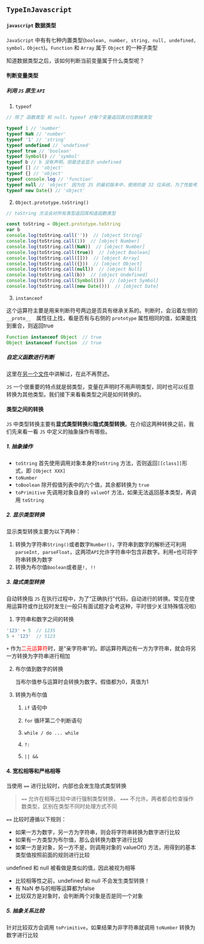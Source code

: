 ## `TypeInJavascript`

#### `javascript` 数据类型

`JavaScript` 中有有七种内置类型(`boolean, number, string, null, undefined, symbol，Object`)。`Function` 和 `Array` 属于 `Object` 的一种子类型

知道数据类型之后，该如何判断当前变量属于什么类型呢？

#### 判断变量类型

##### 利用 `JS` 原生 `API`

1. `typeof`

```javascript
// 除了 函数类型 和 null，typeof 对每个变量返回其对应数据类型

typeof 1 // 'number'
typeof NaN // 'number'
typeof '1' // 'string'
typeof undefined // 'undefined'
typeof true // 'boolean'
typeof Symbol() // 'symbol'
typeof b // b 没有声明，但是还会显示 undefined
typeof [] // 'object'
typeof {} // 'object'
typeof console.log // 'function'
typeof null // 'object' 因为在 JS 的最初版本中，使用的是 32 位系统，为了性能考虑使用低位存储了变量的类型信息，000 开头代表是对象，然而 null 表示为全零，所以将它错误的判断为 object (我想知道数字0又是怎么表示的嘞，难道不是用全0开头吗？摸不着头脑.jpg)。
typeof new Date() // 'object'
```

2. `Object.prototype.toString()`

```javascript
// toString 方法会对所有类型返回其构造函数类型

const toString = Object.prototype.toString
var b
console.log(toString.call(''))  // [object String]
console.log(toString.call(1))  // [object Number]
console.log(toString.call(NaN))  // [object Number]
console.log(toString.call(true))  // [object Boolean]
console.log(toString.call([]))  // [object Array]
console.log(toString.call({}))  // [object Object]
console.log(toString.call(null))  // [object Null]
console.log(toString.call(b))  // [object Undefined]
console.log(toString.call(Symbol()))  // [object Symbol]
console.log(toString.call(new Date()))  // [object Date]
```

3. `instanceof`

这个运算符主要是用来判断符号两边是否具有继承关系的。判断时，会沿着左侧的 `__proto__  `属性往上找，看是否有与右侧的 `prototype` 属性相同的值，如果能找到重合，则返回true

```javascript
Function instanceof Object  // true
Object instanceof Function  // true
```

##### 自定义函数进行判断

这里在[另一个文件](https://github.com/zmn233/Knowledge-Map/blob/master/Language/JavaScript/Skills/whichType/JavaScript%20%E7%B1%BB%E5%9E%8B%E5%88%A4%E6%96%AD.md)中讲解过，在此不再赘述。

`JS` 一个很重要的特点就是弱类型，变量在声明时不用声明类型，同时也可以任意转换为其他类型。我们接下来看看类型之间是如何转换的。

#### 类型之间的转换

`JS` 中类型转换主要有**显式类型转换**和**隐式类型转换**。在介绍这两种转换之前，我们先来看一看 `JS` 中定义的抽象操作有哪些。

##### 1. 抽象操作

- `toString`  首先使用调用对象本身的`toString` 方法，否则返回`[[class]]`形式，即 `[Object XXX]` 
- `toNumber` 
- `toBoolean`  除开假值列表中的六个值，其余都转换为 `true`
- `toPrimitive` 先调用对象自身的 `valueOf` 方法，如果无法返回基本类型，再调用 `toString`

##### 2. 显示类型转换

显示类型转换主要为以下两种：

1. 转换为字符串`String()`或者数字`Number()`，字符串到数字的解析还可利用`parseInt, parseFloat`，这两项`API`允许字符串中包含非数字。利用`+`也可将字符串转换为数字
2. 转换为布尔值`Boolean`或者是`!, !!`

##### 3. 隐式类型转换

自动转换指 `JS` 在执行过程中，为了“正确执行”代码，自动进行的转换。常见在使用运算符或作比较时发生(一般只有面试题才会考这种，平时很少关注特殊情况啦)

1. 字符串和数字之间的转换

```javascript
'123' + 5  // 1235
5 + '123'  // 5123
```

`+` 作为<span style="color:red">二元运算符</span>时，是“亲字符串”的。即运算符两边有一方为字符串，就会将另一方转换为字符串进行相加

2. 布尔值到数字的转换

   当布尔值参与运算时会转换为数字。假值都为0，真值为1

3. 转换为布尔值

   1. `if` 语句中

   2. `for` 循环第二个判断语句
   3. `while / do ... while`
   4. `?:`
   5. `|| &&`

#### 4. 宽松相等和严格相等

当使用 `==` 进行比较时，内部也会发生隐式类型转换

> `==`  允许在相等比较中进行强制类型转换， `===` 不允许。两者都会检查操作数类型，区别在类型不同时处理方式不同

`==` 比较时遵循以下规则：

- 如果一方为数字，另一方为字符串，则会将字符串转换为数字进行比较
- 如果有一方类型为布尔值，那么会转换为数字进行比较
- 如果一方是对象，另一方不是，则调用对象的 valueOf() 方法，用得到的基本类型值按照前面的规则进行比较

undefined 和 null 被看做是类似的值，因此被视为相等

- 比较相等性之前，undefined 和 null 不会发生类型转换！
- 有 NaN 参与的相等运算都为false
- 比较双方是对象时，会判断两个对象是否是同一个对象

##### 5. 抽象关系比较

针对比较双方会调用 `toPrimitive`，如果结果为非字符串就调用 `toNumber` 转换为数字进行比较